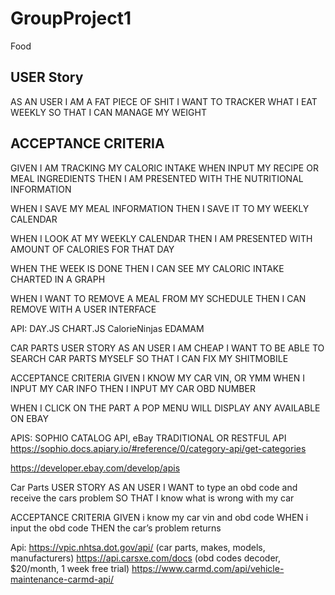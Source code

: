 # GroupProject1

Food
## USER Story

AS AN USER I AM A FAT PIECE OF SHIT 
I WANT TO TRACKER WHAT I EAT WEEKLY
SO THAT I CAN MANAGE MY WEIGHT


## ACCEPTANCE CRITERIA
GIVEN I AM TRACKING MY CALORIC INTAKE
WHEN INPUT MY RECIPE OR MEAL INGREDIENTS
THEN I AM PRESENTED WITH THE NUTRITIONAL INFORMATION

WHEN I SAVE MY MEAL INFORMATION
THEN I SAVE IT TO MY WEEKLY CALENDAR

WHEN I LOOK AT MY WEEKLY CALENDAR
THEN I AM PRESENTED WITH AMOUNT OF CALORIES FOR THAT DAY

WHEN THE WEEK IS DONE
THEN I CAN SEE MY CALORIC INTAKE CHARTED IN A GRAPH


WHEN I WANT TO REMOVE A MEAL FROM MY SCHEDULE
THEN I CAN REMOVE WITH A USER INTERFACE 

API:
DAY.JS
CHART.JS
CalorieNinjas
EDAMAM




CAR PARTS
USER STORY
AS AN USER I AM CHEAP
I WANT TO BE ABLE TO SEARCH CAR PARTS MYSELF 
SO THAT I CAN FIX MY SHITMOBILE

ACCEPTANCE CRITERIA 
GIVEN I KNOW MY CAR VIN, OR YMM
WHEN I INPUT MY CAR INFO
THEN I INPUT MY CAR OBD NUMBER

WHEN I CLICK ON THE PART
A POP MENU WILL DISPLAY ANY AVAILABLE ON EBAY

APIS: SOPHIO CATALOG API, eBay TRADITIONAL OR RESTFUL API
https://sophio.docs.apiary.io/#reference/0/category-api/get-categories

https://developer.ebay.com/develop/apis

Car Parts
USER STORY
AS AN USER 
I WANT to type an obd code and receive the cars problem
SO THAT I know what is wrong with my car

ACCEPTANCE CRITERIA
GIVEN i know my car vin and obd code
WHEN i input the obd code 
THEN the car’s problem returns

Api: https://vpic.nhtsa.dot.gov/api/ (car parts, makes, models, manufacturers)
https://api.carsxe.com/docs (obd codes decoder, $20/month, 1 week free trial)
https://www.carmd.com/api/vehicle-maintenance-carmd-api/

